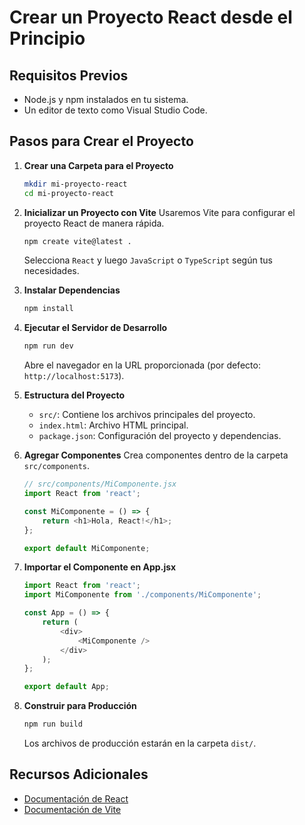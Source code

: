 # Crear un Proyecto React desde el Principio

## Requisitos Previos
- Node.js y npm instalados en tu sistema.
- Un editor de texto como Visual Studio Code.

## Pasos para Crear el Proyecto

1. **Crear una Carpeta para el Proyecto**
   ```bash
   mkdir mi-proyecto-react
   cd mi-proyecto-react
   ```

2. **Inicializar un Proyecto con Vite**
   Usaremos Vite para configurar el proyecto React de manera rápida.
   ```bash
   npm create vite@latest .
   ```
   Selecciona `React` y luego `JavaScript` o `TypeScript` según tus necesidades.

3. **Instalar Dependencias**
   ```bash
   npm install
   ```

4. **Ejecutar el Servidor de Desarrollo**
   ```bash
   npm run dev
   ```
   Abre el navegador en la URL proporcionada (por defecto: `http://localhost:5173`).

5. **Estructura del Proyecto**
   - `src/`: Contiene los archivos principales del proyecto.
   - `index.html`: Archivo HTML principal.
   - `package.json`: Configuración del proyecto y dependencias.

6. **Agregar Componentes**
   Crea componentes dentro de la carpeta `src/components`.
   ```javascript
   // src/components/MiComponente.jsx
   import React from 'react';

   const MiComponente = () => {
       return <h1>Hola, React!</h1>;
   };

   export default MiComponente;
   ```

7. **Importar el Componente en App.jsx**
   ```javascript
   import React from 'react';
   import MiComponente from './components/MiComponente';

   const App = () => {
       return (
           <div>
               <MiComponente />
           </div>
       );
   };

   export default App;
   ```

8. **Construir para Producción**
   ```bash
   npm run build
   ```
   Los archivos de producción estarán en la carpeta `dist/`.

## Recursos Adicionales
- [Documentación de React](https://reactjs.org/)
- [Documentación de Vite](https://vitejs.dev/)